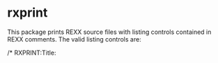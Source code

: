 # rxprint
This package prints REXX source files with listing controls contained in REXX comments. The valid listing controls are:

/* RXPRINT:Title: <title> */ -  Sets the title string for listing. This 
                                line is printed at the top of each page
                                in bold letters. A blank line is inserted
                                following the title.

/*RXPRINT:Eject */ -           Generate an immediate skip to channel 1 
/*RXPRINT:PgBrk */             (new page)

/*RXPRINT:Bold */   -           Highlight following lines until a 
                                /* RXPRINT:Normal */ card is encountered.

/* RXPRINT:Normal */ -          Cancels the effect of a /* RXPRINT:Bold */
                                listing control

/* RXPRINT:Skip nn */ -         Insert nn blank lines at this location

/* RXPRINT:PageLen nnn*/ -      Sets page length to nn lines. A new title
                                line is generated at the top of every page.

/* RXPRINT:LineLen nn */ -      Set line lenght to nn. The default is 132
                                chars.

Printer controls are implemented with standard ASA/machine-specific listing 
directives included in col 1 of the file. All output is shifted one column to the right to permit inserting the appropriate control characters.

This utility produces a LISTING file as output and can be printed using the 
CMS PRINT fn ft fm ( CC command.







